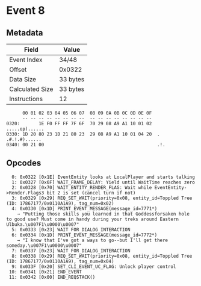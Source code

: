 # Event 8

## Metadata

| Field           | Value    |
|-----------------|----------|
| Event Index     | 34/48    |
| Offset          | 0x0322   |
| Data Size       | 33 bytes |
| Calculated Size | 33 bytes |
| Instructions    | 12       |

```
      00 01 02 03 04 05 06 07  08 09 0A 0B 0C 0D 0E 0F
      -- -- -- -- -- -- -- --  -- -- -- -- -- -- -- --
0320:       1E F0 FF FF 7F 6F  70 29 08 A9 A1 10 01 02    .....op)......
0330: 1D 20 80 23 1D 21 80 23  29 08 A9 A1 10 01 04 20  . .#.!.#)...... 
0340: 00 21 00                                          .!.             
```

## Opcodes

```
  0: 0x0322 [0x1E] EventEntity looks at LocalPlayer and starts talking
  1: 0x0327 [0x6F] WAIT_FRAME_DELAY: Yield until WaitTime reaches zero
  2: 0x0328 [0x70] WAIT_ENTITY_RENDER_FLAG: Wait while EventEntity->Render.Flags3 bit 2 is set (cancel turn if not)
  3: 0x0329 [0x29] REQ_SET_WAIT(priority=0x08, entity_id=Toppled Tree (ID: 17867177/0x0110A1A9), tag_num=0x02)
  4: 0x0330 [0x1D] PRINT_EVENT_MESSAGE(message_id=7771*)
    → "Putting those skills you learned in that Goddessforsaken hole to good use? Must come in handy during your treks around Eastern Ulbuka.\u007F1\u0000\u0007"
  5: 0x0333 [0x23] WAIT_FOR_DIALOG_INTERACTION
  6: 0x0334 [0x1D] PRINT_EVENT_MESSAGE(message_id=7772*)
    → "I know that I've got a ways to go--but I'll get there someday.\u007F1\u0000\u0007"
  7: 0x0337 [0x23] WAIT_FOR_DIALOG_INTERACTION
  8: 0x0338 [0x29] REQ_SET_WAIT(priority=0x08, entity_id=Toppled Tree (ID: 17867177/0x0110A1A9), tag_num=0x04)
  9: 0x033F [0x20] SET_CLI_EVENT_UC_FLAG: Unlock player control
 10: 0x0341 [0x21] END_EVENT
 11: 0x0342 [0x00] END_REQSTACK()
```
